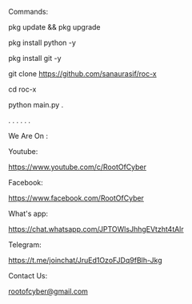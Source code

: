 Commands:

pkg update && pkg upgrade

pkg install python -y

pkg install git -y

git clone https://github.com/sanaurasif/roc-x

cd roc-x

python main.py
.

.
.
.
.
.
.

We Are On : 

Youtube:

https://www.youtube.com/c/RootOfCyber

Facebook:

https://www.facebook.com/RootOfCyber

What's app:

https://chat.whatsapp.com/JPTOWlsJhhgEVtzht4tAlr

Telegram:

https://t.me/joinchat/JruEd1OzoFJDq9fBlh-Jkg



Contact Us:

rootofcyber@gmail.com
